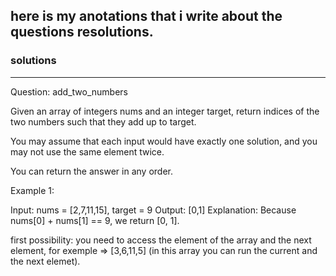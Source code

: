 ## here is my anotations that i write about the questions resolutions.

### solutions
-------------------------------------------------------------------------------------------------------------------------------------------------------------
Question: add_two_numbers

Given an array of integers nums and an integer target, return indices of the two numbers such that they add up to target.

You may assume that each input would have exactly one solution, and you may not use the same element twice.

You can return the answer in any order. 

Example 1:

Input: nums = [2,7,11,15], target = 9
Output: [0,1]
Explanation: Because nums[0] + nums[1] == 9, we return [0, 1].

first possibility:
you need to access the element of the array and the next element, for exemple => [3,6,11,5] (in this array you can run the current and the next elemet).